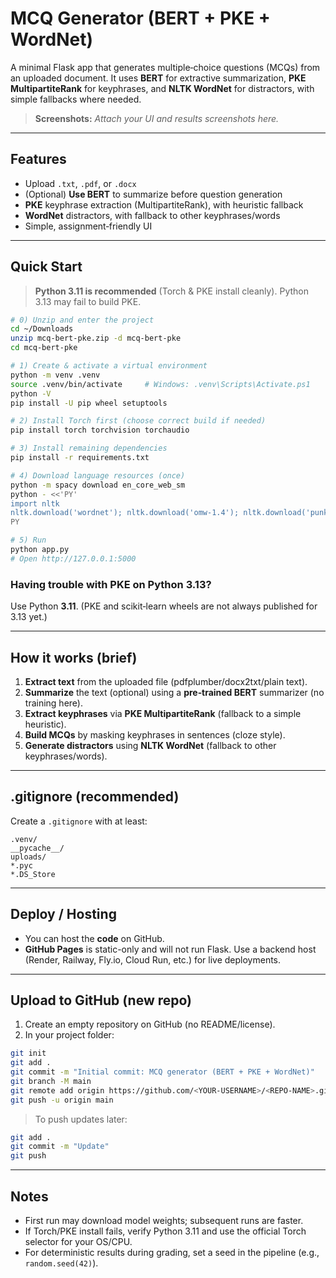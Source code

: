 # MCQ Generator (BERT + PKE + WordNet)

A minimal Flask app that generates multiple‑choice questions (MCQs) from an uploaded document. 
It uses **BERT** for extractive summarization, **PKE MultipartiteRank** for keyphrases, and **NLTK WordNet** for distractors, with simple fallbacks where needed.

> **Screenshots:** _Attach your UI and results screenshots here._

---

## Features
- Upload `.txt`, `.pdf`, or `.docx`
- (Optional) **Use BERT** to summarize before question generation
- **PKE** keyphrase extraction (MultipartiteRank), with heuristic fallback
- **WordNet** distractors, with fallback to other keyphrases/words
- Simple, assignment‑friendly UI

---

## Quick Start

> **Python 3.11 is recommended** (Torch & PKE install cleanly). Python 3.13 may fail to build PKE.

```bash
# 0) Unzip and enter the project
cd ~/Downloads
unzip mcq-bert-pke.zip -d mcq-bert-pke
cd mcq-bert-pke

# 1) Create & activate a virtual environment
python -m venv .venv
source .venv/bin/activate     # Windows: .venv\Scripts\Activate.ps1
python -V
pip install -U pip wheel setuptools

# 2) Install Torch first (choose correct build if needed)
pip install torch torchvision torchaudio

# 3) Install remaining dependencies
pip install -r requirements.txt

# 4) Download language resources (once)
python -m spacy download en_core_web_sm
python - <<'PY'
import nltk
nltk.download('wordnet'); nltk.download('omw-1.4'); nltk.download('punkt')
PY

# 5) Run
python app.py
# Open http://127.0.0.1:5000
```

### Having trouble with PKE on Python 3.13?
Use Python **3.11**. (PKE and scikit‑learn wheels are not always published for 3.13 yet.)

---

## How it works (brief)
1. **Extract text** from the uploaded file (pdfplumber/docx2txt/plain text).
2. **Summarize** the text (optional) using a **pre‑trained BERT** summarizer (no training here).
3. **Extract keyphrases** via **PKE MultipartiteRank** (fallback to a simple heuristic).
4. **Build MCQs** by masking keyphrases in sentences (cloze style).
5. **Generate distractors** using **NLTK WordNet** (fallback to other keyphrases/words).

---

## .gitignore (recommended)
Create a `.gitignore` with at least:
```
.venv/
__pycache__/
uploads/
*.pyc
*.DS_Store
```

---

## Deploy / Hosting
- You can host the **code** on GitHub. 
- **GitHub Pages** is static-only and will not run Flask. Use a backend host (Render, Railway, Fly.io, Cloud Run, etc.) for live deployments.

---

## Upload to GitHub (new repo)

1. Create an empty repository on GitHub (no README/license).
2. In your project folder:
```bash
git init
git add .
git commit -m "Initial commit: MCQ generator (BERT + PKE + WordNet)"
git branch -M main
git remote add origin https://github.com/<YOUR-USERNAME>/<REPO-NAME>.git
git push -u origin main
```

> To push updates later:
```bash
git add .
git commit -m "Update"
git push
```

---

## Notes
- First run may download model weights; subsequent runs are faster.
- If Torch/PKE install fails, verify Python 3.11 and use the official Torch selector for your OS/CPU.
- For deterministic results during grading, set a seed in the pipeline (e.g., `random.seed(42)`).
